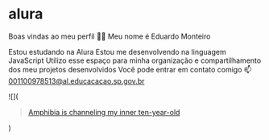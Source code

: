 # alura
Boas vindas ao meu perfil 👹🤳
Meu nome é Eduardo Monteiro

Estou estudando na Alura
Estou me desenvolvendo na linguagem JavaScript
Utilizo esse espaço para minha organização e compartilhamento dos meu projetos desenvolvidos
Você pode entrar em contato comigo 📫
001100978513@al.educacacao.sp.gov.br

![](<blockquote class="imgur-embed-pub" lang="en" data-id="TzPvMRe"  ><a href="//imgur.com/TzPvMRe">Amphibia is channeling my inner ten-year-old</a></blockquote><script async src="//s.imgur.com/min/embed.js" charset="utf-8"></script>)
